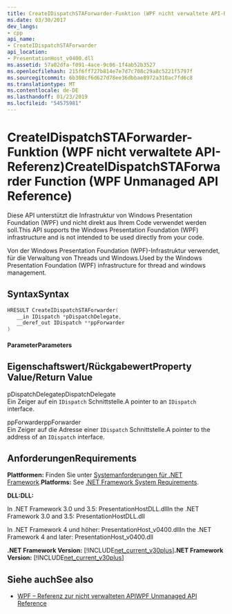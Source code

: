 ```yaml
---
title: CreateIDispatchSTAForwarder-Funktion (WPF nicht verwaltete API-Referenz)
ms.date: 03/30/2017
dev_langs:
- cpp
api_name:
- CreateIDispatchSTAForwarder
api_location:
- PresentationHost_v0400.dll
ms.assetid: 57a02dfa-f091-4ace-9c06-1f4ab52b3527
ms.openlocfilehash: 215f6ff727b814e7e7d7c708c29a8c5221f5797f
ms.sourcegitcommit: 6b308cf6d627d78ee36dbbae8972a310ac7fd6c8
ms.translationtype: MT
ms.contentlocale: de-DE
ms.lasthandoff: 01/23/2019
ms.locfileid: "54575981"
---
```

# <a name="createidispatchstaforwarder-function-wpf-unmanaged-api-reference"></a><span data-ttu-id="eacd6-102">CreateIDispatchSTAForwarder-Funktion (WPF nicht verwaltete API-Referenz)</span><span class="sxs-lookup"><span data-stu-id="eacd6-102">CreateIDispatchSTAForwarder Function (WPF Unmanaged API Reference)</span></span>
<span data-ttu-id="eacd6-103">Diese API unterstützt die Infrastruktur von Windows Presentation Foundation (WPF) und nicht direkt aus Ihrem Code verwendet werden soll.</span><span class="sxs-lookup"><span data-stu-id="eacd6-103">This API supports the Windows Presentation Foundation (WPF) infrastructure and is not intended to be used directly from your code.</span></span>  
  
 <span data-ttu-id="eacd6-104">Von der Windows Presentation Foundation (WPF)-Infrastruktur verwendet, für die Verwaltung von Threads und Windows.</span><span class="sxs-lookup"><span data-stu-id="eacd6-104">Used by the Windows Presentation Foundation (WPF) infrastructure for thread and windows management.</span></span>  
  
## <a name="syntax"></a><span data-ttu-id="eacd6-105">Syntax</span><span class="sxs-lookup"><span data-stu-id="eacd6-105">Syntax</span></span>  
  
```cpp  
HRESULT CreateIDispatchSTAForwarder(  
   __in IDispatch *pDispatchDelegate,   
   __deref_out IDispatch **ppForwarder  
)  
```  
  
#### <a name="parameters"></a><span data-ttu-id="eacd6-106">Parameter</span><span class="sxs-lookup"><span data-stu-id="eacd6-106">Parameters</span></span>  
  
## <a name="property-valuereturn-value"></a><span data-ttu-id="eacd6-107">Eigenschaftswert/Rückgabewert</span><span class="sxs-lookup"><span data-stu-id="eacd6-107">Property Value/Return Value</span></span>  
 <span data-ttu-id="eacd6-108">pDispatchDelegate</span><span class="sxs-lookup"><span data-stu-id="eacd6-108">pDispatchDelegate</span></span>  
 <span data-ttu-id="eacd6-109">Ein Zeiger auf ein `IDispatch` Schnittstelle.</span><span class="sxs-lookup"><span data-stu-id="eacd6-109">A pointer to an `IDispatch` interface.</span></span>  
  
 <span data-ttu-id="eacd6-110">ppForwarder</span><span class="sxs-lookup"><span data-stu-id="eacd6-110">ppForwarder</span></span>  
 <span data-ttu-id="eacd6-111">Ein Zeiger auf die Adresse einer `IDispatch` Schnittstelle.</span><span class="sxs-lookup"><span data-stu-id="eacd6-111">A pointer to the address of an `IDispatch` interface.</span></span>  
  
## <a name="requirements"></a><span data-ttu-id="eacd6-112">Anforderungen</span><span class="sxs-lookup"><span data-stu-id="eacd6-112">Requirements</span></span>  
 <span data-ttu-id="eacd6-113">**Plattformen:** Finden Sie unter [Systemanforderungen für .NET Framework](../../../../docs/framework/get-started/system-requirements.md).</span><span class="sxs-lookup"><span data-stu-id="eacd6-113">**Platforms:** See [.NET Framework System Requirements](../../../../docs/framework/get-started/system-requirements.md).</span></span>  
  
 <span data-ttu-id="eacd6-114">**DLL:**</span><span class="sxs-lookup"><span data-stu-id="eacd6-114">**DLL:**</span></span>  
  
 <span data-ttu-id="eacd6-115">In .NET Framework 3.0 und 3.5: PresentationHostDLL.dll</span><span class="sxs-lookup"><span data-stu-id="eacd6-115">In the .NET Framework 3.0 and 3.5: PresentationHostDLL.dll</span></span>  
  
 <span data-ttu-id="eacd6-116">In .NET Framework 4 und höher: PresentationHost_v0400.dll</span><span class="sxs-lookup"><span data-stu-id="eacd6-116">In the .NET Framework 4 and later: PresentationHost_v0400.dll</span></span>  
  
 <span data-ttu-id="eacd6-117">**.NET Framework Version:** [!INCLUDE[net_current_v30plus](../../../../includes/net-current-v30plus-md.md)]</span><span class="sxs-lookup"><span data-stu-id="eacd6-117">**.NET Framework Version:** [!INCLUDE[net_current_v30plus](../../../../includes/net-current-v30plus-md.md)]</span></span>  
  
## <a name="see-also"></a><span data-ttu-id="eacd6-118">Siehe auch</span><span class="sxs-lookup"><span data-stu-id="eacd6-118">See also</span></span>
- [<span data-ttu-id="eacd6-119">WPF – Referenz zur nicht verwalteten API</span><span class="sxs-lookup"><span data-stu-id="eacd6-119">WPF Unmanaged API Reference</span></span>](../../../../docs/framework/wpf/advanced/wpf-unmanaged-api-reference.md)

